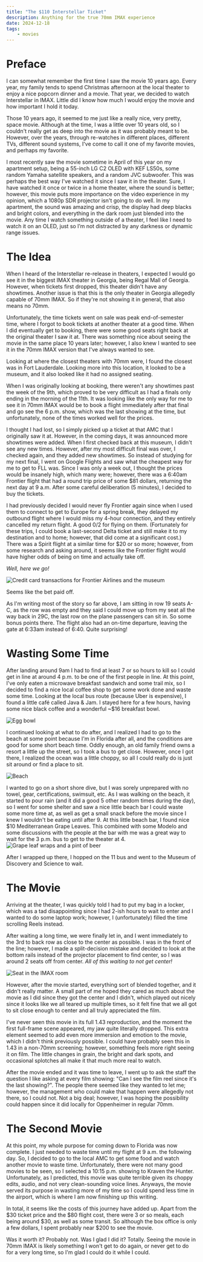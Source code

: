 ```yaml
---
title: "The $110 Interstellar Ticket"
description: Anything for the true 70mm IMAX experience
date: 2024-12-18
tags:
    - movies
---
```


# Preface
I can somewhat remember the first time I saw the movie 10 years ago. Every year, my family tends to spend Christmas afternoon at the local theater to enjoy a nice popcorn dinner and a movie.
That year, we decided to watch Interstellar in IMAX. Little did I know how much I would enjoy the movie and how important I hold it today.

Those 10 years ago, it seemed to me just like a really nice, very pretty, space movie. Although at the time, I was a little over 10 years old, so I couldn't really get as deep into the movie as it was probably meant to be.
However, over the years, through re-watches in different places, different TVs, different sound systems, I've come to call it one of my favorite movies, and perhaps my favorite.

I most recently saw the movie sometime in April of this year on my apartment setup, being a 55-inch LG C2 OLED with KEF LS50s, some random Yamaha satellite speakers, and a random JVC subwoofer. This was perhaps the best way I've watched it since I saw it in the theater.
Sure, I have watched it once or twice in a home theater, where the sound is better; however, this movie puts more importance on the video experience in my opinion, which a 1080p SDR projector isn't going to do well.
In my apartment, the sound was amazing and crisp, the display had deep blacks and bright colors, and everything in the dark room just blended into the movie. Any time I watch something outside of a theater, I feel like I need to watch it on an OLED, just so I’m not distracted by any darkness or dynamic range issues.

# The Idea

When I heard of the Interstellar re-release in theaters, I expected I would go see it in the biggest IMAX theater in Georgia, being Regal Mall of Georgia.
However, when tickets first dropped, this theater didn't have any showtimes. Another issue is that this is the only theater in Georgia allegedly capable of 70mm IMAX. So if they're not showing it in general, that also means no 70mm.

Unfortunately, the time tickets went on sale was peak end-of-semester time, where I forgot to book tickets at another theater at a good time. When I did eventually get to booking, there were some good seats right back at the original theater I saw it at.
There was something nice about seeing the movie in the same place 10 years later; however, I also knew I wanted to see it in the 70mm IMAX version that I've always wanted to see.

Looking at where the closest theaters with 70mm were, I found the closest was in Fort Lauderdale. Looking more into this location, it looked to be a museum, and it also looked like it had no assigned seating.

When I was originally looking at booking, there weren't any showtimes past the week of the 9th, which proved to be very difficult as I had a finals only ending in the morning of the 11th.
It was looking like the only way for me to see it in 70mm IMAX would be to book a flight immediately after that final and go see the 6 p.m. show, which was the last showing at the time, but unfortunately, none of the times worked well for the prices.

I thought I had lost, so I simply picked up a ticket at that AMC that I originally saw it at. However, in the coming days, it was announced more showtimes were added. When I first checked back at this museum, I didn't see any new times. However, after my most difficult final was over, I checked again, and they added new showtimes.
So instead of studying for my next final, I went on Google Flights and saw what the cheapest way for me to get to FLL was. Since I was only a week out, I thought the prices would be insanely high, which many were; however, there was a 6:40am Frontier flight that had a round trip price of some $81 dollars, returning the next day at 9 a.m.
After some careful deliberation (5 minutes), I decided to buy the tickets.

I had previously decided I would never fly Frontier again since when I used them to connect to get to Europe for a spring break, they delayed my outbound flight where I would miss my 4-hour connection, and they entirely cancelled my return flight. A good 0/2 for flying on them. (Fortunately for these trips, I could book a last-second Delta ticket and still make it to my destination and to home; however, that did come at a significant cost.)
There was a Spirit flight at a similar time for $20 or so more; however, from some research and asking around, it seems like the Frontier flight would have higher odds of being on time and actually take off.

*Well, here we go!*

![Credit card transactions for Frontier Airlines and the museum](/assets/images/interstellar_70mm/IMG_5725.jpeg)

Seems like the bet paid off.

As I'm writing most of the story so far above, I am sitting in row 19 seats A-C, as the row was empty and they said I could move up from my seat all the way back in 29C, the last row on the plane passengers can sit in. So some bonus points there.
The flight also had an on-time departure, leaving the gate at 6:33am instead of 6:40. Quite surprising!

# Wasting Some Time

After landing around 9am I had to find at least 7 or so hours to kill so I could get in line at around 4 p.m. to be one of the first people in line.
At this point, I've only eaten a microwave breakfast sandwich and some trail mix, so I decided to find a nice local coffee shop to get some work done and waste some time.
Looking at the local bus route (because Uber is expensive), I found a little café called Java & Jam. I stayed here for a few hours, having some nice black coffee and a wonderful ~$16 breakfast bowl.

![Egg bowl](/assets/images/interstellar_70mm/D40E2548-075A-4FEA-837C-0C6EF6368F04_1_102_o.jpeg)

I continued looking at what to do after, and I realized I had to go to the beach at some point because I'm in Florida after all, and the conditions are good for some short beach time.
Oddly enough, an old family friend owns a resort a little up the street, so I took a bus to get close. However, once I got there, I realized the ocean was a little choppy, so all I could really do is just sit around or find a place to sit.

![Beach](/assets/images/interstellar_70mm/867E8DD5-2C4C-432C-8E2A-326852A448D5_1_102_o.jpeg)

I wanted to go on a short shore dive, but I was sorely unprepared with no towel, gear, certifications, swimsuit, etc. As I was walking on the beach, it started to pour rain (and it did a good 5 other random times during the day), so I went for some shelter and saw a nice little beach bar I could waste some more time at, as well as get a small snack before the movie since I knew I wouldn't be eating until after 9.
At this little beach bar, I found nice $10 Mediterranean Grape Leaves. This combined with some Modelo and some discussions with the people at the bar with me was a great way to wait for the 3 p.m. bus to get to the theater at 4.
![Grape leaf wraps and a pint of beer](/assets/images/interstellar_70mm/03E76C97-6D07-4513-954A-3B275A81B78A_1_102_o.jpeg)

After I wrapped up there, I hopped on the 11 bus and went to the Museum of Discovery and Science to wait.

# The Movie

Arriving at the theater, I was quickly told I had to put my bag in a locker, which was a tad disappointing since I had 2-ish hours to wait to enter and I wanted to do some laptop work; however, I (unfortunately) filled the time scrolling Reels instead.

After waiting a long time, we were finally let in, and I went immediately to the 3rd to back row as close to the center as possible. I was in the front of the line; however, I made a split-decision mistake and decided to look at the bottom rails instead of the projector placement to find center, so I was around 2 seats off from center. *All of this waiting to not get center!*

![Seat in the IMAX room](/assets/images/interstellar_70mm/5A6ECB9D-6AB1-4F4D-9614-67D0D88781A7_1_102_o.jpeg)

However, after the movie started, everything sort of blended together, and it didn't really matter. A small part of me hoped they cared as much about the movie as I did since they got the center and I didn't, which played out nicely since it looks like we all teared up multiple times, so it felt fine that we all got to sit close enough to center and all truly appreciated the film.

I've never seen this movie in its full 1.43 reproduction, and the moment the first full-frame scene appeared, my jaw quite literally dropped. This extra element seemed to add even more immersion and emotion to the movie, which I didn't think previously possible.
I could have probably seen this in 1.43 in a non-70mm screening; however, something feels more right seeing it on film. The little changes in grain, the bright and dark spots, and occasional splotches all make it that much more real to watch.

After the movie ended and it was time to leave, I went up to ask the staff the question I like asking at every film showing: "Can I see the film reel since it's the last showing?". The people there seemed like they wanted to let me; however, the management who could make that happen were allegedly not there, so I could not. Not a big deal; however, I was hoping the possibility could happen since it did locally for Oppenheimer in regular 70mm.

# The Second Movie

At this point, my whole purpose for coming down to Florida was now complete. I just needed to waste time until my flight at 9 a.m. the following day. So, I decided to go to the local AMC to get some food and watch another movie to waste time.
Unfortunately, there were not many good movies to be seen, so I selected a 10:15 p.m. showing to Kraven the Hunter. Unfortunately, as I predicted, this movie was quite terrible given its choppy edits, audio, and not very clean-sounding voice lines.
Anyways, the movie served its purpose in wasting more of my time so I could spend less time in the airport, which is where I am now finishing up this writing.

In total, it seems like the costs of this journey have added up. Apart from the \$30 ticket price and the \$80 flight cost, there were 3 or so meals, each being around \$30, as well as some transit. So although the box office is only a few dollars, I spent probably near \$200 to see the movie.

Was it worth it? Probably not. Was I glad I did it? Totally. Seeing the movie in 70mm IMAX is likely something I won't get to do again, or never get to do for a very long time, so I'm glad I could do it while I could.

